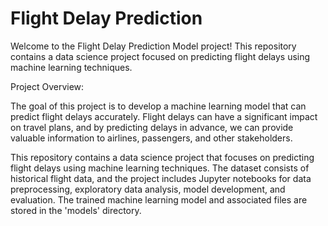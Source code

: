 # Flight Delay Prediction

Welcome to the Flight Delay Prediction Model project! This repository contains a data science project focused on predicting flight delays using machine learning techniques.

Project Overview:

The goal of this project is to develop a machine learning model that can predict flight delays accurately. Flight delays can have a significant impact on travel plans, and by predicting delays in advance, we can provide valuable information to airlines, passengers, and other stakeholders.

This repository contains a data science project that focuses on predicting flight delays using machine learning techniques. The dataset consists of historical flight data, and the project includes Jupyter notebooks for data preprocessing, exploratory data analysis, model development, and evaluation. The trained machine learning model and associated files are stored in the 'models' directory.
